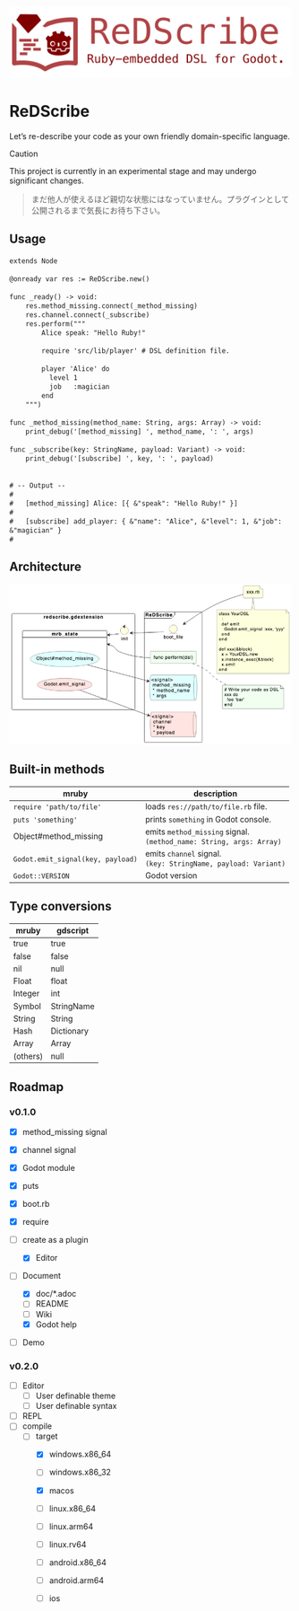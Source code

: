 <img src="icon/icon_with_title.png" alt="logo">

# ReDScribe
Let’s re-describe your code as your own friendly domain-specific language.


> [!CAUTION]
> This project is currently in an experimental stage and may undergo significant changes.
> > まだ他人が使えるほど親切な状態にはなっていません。プラグインとして公開されるまで気長にお待ち下さい。


## Usage
```gdscript
extends Node

@onready var res := ReDScribe.new()

func _ready() -> void:
    res.method_missing.connect(_method_missing)
    res.channel.connect(_subscribe)
    res.perform("""
        Alice speak: "Hello Ruby!"

        require 'src/lib/player' # DSL definition file.

        player 'Alice' do
          level 1
          job   :magician
        end
    """)

func _method_missing(method_name: String, args: Array) -> void:
    print_debug('[method_missing] ', method_name, ': ', args)

func _subscribe(key: StringName, payload: Variant) -> void:
    print_debug('[subscribe] ', key, ': ', payload)


# -- Output --
#
#   [method_missing] Alice: [{ &"speak": "Hello Ruby!" }]
#
#   [subscribe] add_player: { &"name": "Alice", &"level": 1, &"job": &"magician" }
#
```

## Architecture
<img src="doc/architecture.png" alt="architecture">


## Built-in methods

| mruby                             | description                          |
|-----------------------------------|--------------------------------------|
| `require 'path/to/file'`          | loads `res://path/to/file.rb` file.  |
| `puts 'something'`                | prints `something` in Godot console. |
| Object#method_missing             | emits `method_missing` signal.<br> `(method_name: String, args: Array)` |
| `Godot.emit_signal(key, payload)` | emits `channel` signal.<br> `(key: StringName, payload: Variant)`       |
| `Godot::VERSION`                  | Godot version                        | 


## Type conversions

| mruby      | gdscript   |
|------------|------------|
| true       | true       |
| false      | false      |
| nil        | null       |
| Float      | float      |
| Integer    | int        |
| Symbol     | StringName |
| String     | String     |
| Hash       | Dictionary |
| Array      | Array      |
| (others)   | null       |



## Roadmap

### v0.1.0
* [x] method_missing signal
* [x] channel signal
* [x] Godot module
* [x] puts
* [x] boot.rb
* [x] require
* [ ] create as a plugin
  * [x] Editor
* [ ] Document
  * [x] doc/*.adoc
  * [ ] README
  * [ ] Wiki
  * [x] Godot help
* [ ] Demo


### v0.2.0
* [ ] Editor
  * [ ] User definable theme
  * [ ] User definable syntax
* [ ] REPL
* [ ] compile
  * [ ] target
    * [x] windows.x86_64 
    * [ ] windows.x86_32 
    * [x] macos
    * [ ] linux.x86_64 
    * [ ] linux.arm64 
    * [ ] linux.rv64 
    * [ ] android.x86_64 
    * [ ] android.arm64 
    * [ ] ios



